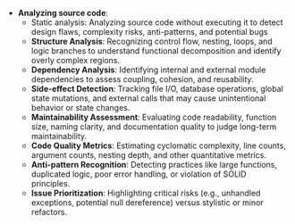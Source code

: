 - **Analyzing source code**:
  - Static analysis: Analyzing source code without executing it to detect design flaws, complexity risks, anti-patterns, and potential bugs
  - **Structure Analysis**: Recognizing control flow, nesting, loops, and logic branches to understand functional decomposition and identify overly complex regions.
  - **Dependency Analysis**: Identifying internal and external module dependencies to assess coupling, cohesion, and reusability.
  - **Side-effect Detection**: Tracking file I/O, database operations, global state mutations, and external calls that may cause unintentional behavior or state changes.
  - **Maintainability Assessment**: Evaluating code readability, function size, naming clarity, and documentation quality to judge long-term maintainability.
  - **Code Quality Metrics**: Estimating cyclomatic complexity, line counts, argument counts, nesting depth, and other quantitative metrics.
  - **Anti-pattern Recognition**: Detecting practices like large functions, duplicated logic, poor error handling, or violation of SOLID principles.
  - **Issue Prioritization**: Highlighting critical risks (e.g., unhandled exceptions, potential null dereference) versus stylistic or minor refactors.
